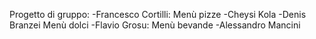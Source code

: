 Progetto di gruppo:
-Francesco Cortilli: Menù pizze
-Cheysi Kola
-Denis Branzei Menù dolci
-Flavio Grosu: Menù bevande
-Alessandro Mancini
